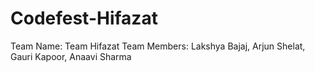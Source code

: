 # Codefest-Hifazat
Team Name: Team Hifazat
Team Members: Lakshya Bajaj, Arjun Shelat, Gauri Kapoor, Anaavi Sharma
